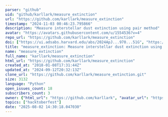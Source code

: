 ```yaml
---
parser: "github"
uid: "github/karllark/measure_extinction"
url: "https://github.com/karllark/measure_extinction"
timestamp: "2024-11-03 00:46:23.795866"
description: "Measure interstellar dust extinction using pair method"
avatar: "https://avatars.githubusercontent.com/u/1554536?v=4"
repo_url: "https://github.com/karllark/measure_extinction"
doi: ["https://ui.adsabs.harvard.edu/abs/2024ApJ...970...51G", "https://ui.adsabs.harvard.edu/abs/2024ascl.soft10007G/abstract"]
title: "measure_extinction: Measure interstellar dust extinction using pair method"
name: "measure_extinction"
full_name: "karllark/measure_extinction"
html_url: "https://github.com/karllark/measure_extinction"
created_at: "2018-01-08T17:31:44Z"
updated_at: "2024-09-12T20:32:13Z"
clone_url: "https://github.com/karllark/measure_extinction.git"
size: 3132
language: "Python"
open_issues_count: 18
subscribers_count: 3
owner: {"html_url": "https://github.com/karllark", "avatar_url": "https://avatars.githubusercontent.com/u/1554536?v=4", "login": "karllark", "type": "User"}
topics: ["hacktoberfest"]
date: "2025-08-02 14:30:18.047030"
---
```

